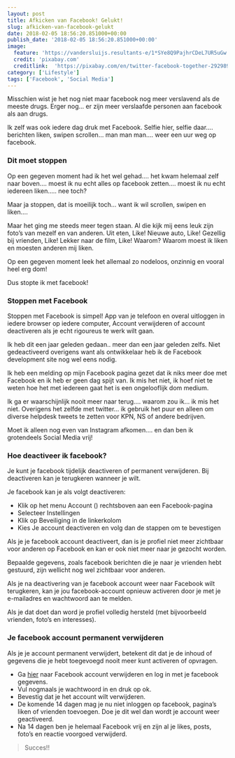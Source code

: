 ```yaml
---
layout: post
title: Afkicken van Facebook! Gelukt!
slug: afkicken-van-facebook-gelukt
date: 2018-02-05 18:56:20.851000+00:00
publish_date: '2018-02-05 18:56:20.851000+00:00'
image:
  feature: 'https://vandersluijs.resultants-e/1*SYe8Q9PajhrCDeL7UR5uGw.jpeg'
  credit: 'pixabay.com'
  creditlink:  'https://pixabay.com/en/twitter-facebook-together-292989/'
category: ['Lifestyle']
tags: ['Facebook', 'Social Media']
---
```

Misschien wist je het nog niet maar facebook nog meer verslavend als de meeste
drugs. Erger nog… er zijn meer verslaafde personen aan facebook als aan drugs.

Ik zelf was ook iedere dag druk met Facebook. Selfie hier, selfie daar….
berichten liken, swipen scrollen… man man man…. weer een uur weg op facebook.

### Dit moet stoppen

Op een gegeven moment had ik het wel gehad…. het kwam helemaal zelf naar
boven…. moest ik nu echt alles op facebook zetten…. moest ik nu echt iedereen
liken….. nee toch?

Maar ja stoppen, dat is moeilijk toch… want ik wil scrollen, swipen en liken….

Maar het ging me steeds meer tegen staan. Al die kijk mij eens leuk zijn
foto’s van mezelf en van anderen. Uit eten, Like! Nieuwe auto, Like! Gezellig
bij vrienden, Like! Lekker naar de film, Like! Waarom? Waarom moest ik liken
en moesten anderen mij liken.

Op een gegeven moment leek het allemaal zo nodeloos, onzinnig en vooral heel
erg dom!

Dus stopte ik met facebook!

### Stoppen met Facebook

Stoppen met Facebook is simpel! App van je telefoon en overal uitloggen in
iedere browser op iedere computer, Account verwijderen of account deactiveren
als je echt rigoureus te werk wilt gaan.

Ik heb dit een jaar geleden gedaan.. meer dan een jaar geleden zelfs. Niet
gedeactiveerd overigens want als ontwikkelaar heb ik de Facebook development
site nog wel eens nodig.

Ik heb een melding op mijn Facebook pagina gezet dat ik niks meer doe met
Facebook en ik heb er geen dag spijt van. Ik mis het niet, ik hoef niet te
weten hoe het met iedereen gaat het is een ongelooflijk dom medium.

Ik ga er waarschijnlijk nooit meer naar terug…. waarom zou ik… ik mis het
niet. Overigens het zelfde met twitter… ik gebruik het puur en alleen om
diverse helpdesk tweets te zetten voor KPN, NS of andere bedrijven.

Moet ik alleen nog even van Instagram afkomen…. en dan ben ik grotendeels
Social Media vrij!

### Hoe deactiveer ik facebook?

Je kunt je facebook tijdelijk deactiveren of permanent verwijderen. Bij
deactiveren kan je terugkeren wanneer je wilt.

Je facebook kan je als volgt deactiveren:

  * Klik op het menu Account () rechtsboven aan een Facebook-pagina
  * Selecteer Instellingen
  * Klik op Beveiliging in de linkerkolom
  * Kies Je account deactiveren en volg dan de stappen om te bevestigen

Als je je facebook account deactiveert, dan is je profiel niet meer zichtbaar
voor anderen op Facebook en kan er ook niet meer naar je gezocht worden.

Bepaalde gegevens, zoals facebook berichten die je naar je vrienden hebt
gestuurd, zijn wellicht nog wel zichtbaar voor anderen.

Als je na deactivering van je facebook account weer naar Facebook wilt
terugkeren, kan je jou facebook-account opnieuw activeren door je met je
e-mailadres en wachtwoord aan te melden.

Als je dat doet dan word je profiel volledig hersteld (met bijvoorbeeld
vrienden, foto’s en interesses).

### Je facebook account permanent verwijderen

Als je je account permanent verwijdert, betekent dit dat je de inhoud of
gegevens die je hebt toegevoegd nooit meer kunt activeren of opvragen.

  * Ga [hier](https://www.facebook.com/help/delete_account) naar Facebook account verwijderen en log in met je facebook gegevens.
  * Vul nogmaals je wachtwoord in en druk op ok.
  * Bevestig dat je het account wilt verwijderen.
  * De komende 14 dagen mag je nu niet inloggen op facebook, pagina’s liken of vrienden toevoegen. Doe je dit wel dan wordt je account weer geactiveerd.
  * Na 14 dagen ben je helemaal Facebook vrij en zijn al je likes, posts, foto’s en reactie voorgoed verwijderd.

> Succes!!


